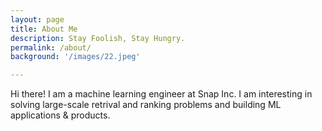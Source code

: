 ```yaml
---
layout: page
title: About Me
description: Stay Foolish, Stay Hungry.
permalink: /about/
background: '/images/22.jpeg'

---
```



Hi there! I am a machine learning engineer at Snap Inc. I am interesting in solving large-scale retrival and ranking problems and building ML applications & products. 
